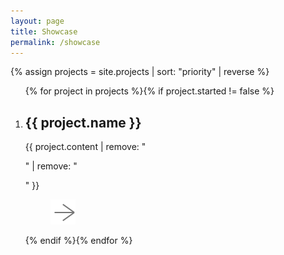 ```yaml
---
layout: page
title: Showcase
permalink: /showcase
---
```


<style>
	.card {
		width: 30%;
		flex-grow: 1;
		box-shadow: 0 -80px 72px 16px rgba(0,0,0,0.7) inset;
		flex-direction: row;
		align-items: center;
		justify-content: space-between;
	}
	.card.big {
		min-width: 40%;
		max-width: 70%;
		flex-grow: 2;
		aspect-ratio: 4/3;
		flex-direction: column;
		align-items: stretch;
		justify-content: flex-end;
	}
	.card figcaption {
		padding: 0.5em;
		text-shadow: 0 0 1px black;
	}
</style>

{% assign projects = site.projects | sort: "priority" | reverse %}

<ol class="grid" id="showcase-grid">{% for project in projects %}{% if project.started != false %}
	<li class="card{% if project.highlight %} big{%endif%}"{% if project.image %} style="background-image: url({{ project.image }})"{% endif %}{% if project.layout %} onclick="window.location = '{{ project.url }}'"{% endif %}>
		<figcaption>
			<h2>{{ project.name }}</h2>
			<span>{{ project.content | remove: "<p>" | remove: "</p>" }}</span>
		</figcaption>
		<menu>
			<a href="{% if project.link %}{{ project.link }}{% else %}{{ project.url }}{% endif %}" title="Link"><img class="invert" src="/images/forward.svg"></a>
		</menu>
	</li>{% endif %}{% endfor %}
</ol>
